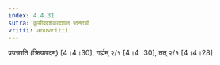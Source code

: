 ```yaml
---
index: 4.4.31
sutra: कुसीददशैकादशात्‌ ष्ठन्ष्ठचौ
vritti: anuvritti
---
```


प्रयच्छति (क्रियापदम्) [4।4।30],  गर्ह्यम्  २/१ [4।4।30], तत् २/१ [4।4।28]
